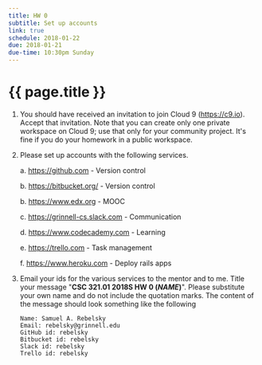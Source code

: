 ```yaml
---
title: HW 0
subtitle: Set up accounts
link: true
schedule: 2018-01-22
due: 2018-01-21
due-time: 10:30pm Sunday
---
```

# {{ page.title }}

1. You should have received an invitation to join Cloud 9
(<https://c9.io>).  Accept that invitation.  Note that you can
create only one private workspace on Cloud 9; use that only for
your community project.  It's fine if you do your homework in a
public workspace.

2. Please set up accounts with the following services.

    a. <https://github.com> - Version control 

    b. <https://bitbucket.org/> - Version control

    b. <https://www.edx.org> - MOOC

    c. <https://grinnell-cs.slack.com> - Communication

    d. <https://www.codecademy.com> - Learning

    e. <https://trello.com> - Task management

    f. <https://www.heroku.com> - Deploy rails apps

3. Email your ids for the various services to the mentor and to me.
Title your message "**CSC 321.01 2018S HW 0 (_NAME_)**".  Please substitute
your own name and do not include the quotation marks.  The content
of the message should look something like the following

    ```
    Name: Samuel A. Rebelsky
    Email: rebelsky@grinnell.edu
    GitHub id: rebelsky
    Bitbucket id: rebelsky
    Slack id: rebelsky
    Trello id: rebelsky
    ```
